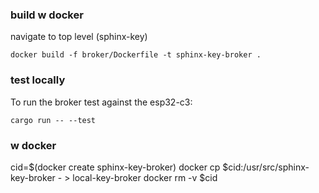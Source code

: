 ### build w docker

navigate to top level (sphinx-key)

`docker build -f broker/Dockerfile -t sphinx-key-broker .`

### test locally

To run the broker test against the esp32-c3:

`cargo run -- --test`

### w docker

cid=$(docker create sphinx-key-broker)
docker cp $cid:/usr/src/sphinx-key-broker - > local-key-broker
docker rm -v $cid
